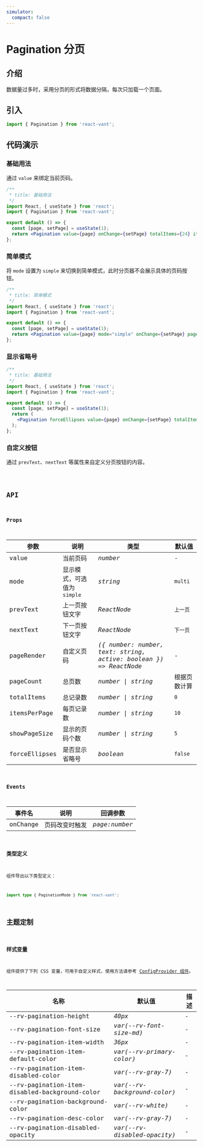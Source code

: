 ```yaml
---
simulator:
  compact: false
---
```


# Pagination 分页

## 介绍

数据量过多时，采用分页的形式将数据分隔，每次只加载一个页面。

## 引入

```js
import { Pagination } from 'react-vant';
```

## 代码演示

### 基础用法

通过 `value` 来绑定当前页码。

```jsx
/**
 * title: 基础用法
 */
import React, { useState } from 'react';
import { Pagination } from 'react-vant';

export default () => {
  const [page, setPage] = useState(1);
  return <Pagination value={page} onChange={setPage} totalItems={24} itemsPerPage={5} />;
};
```

### 简单模式

将 `mode` 设置为 `simple` 来切换到简单模式，此时分页器不会展示具体的页码按钮。

```jsx
/**
 * title: 简单模式
 */
import React, { useState } from 'react';
import { Pagination } from 'react-vant';

export default () => {
  const [page, setPage] = useState(1);
  return <Pagination value={page} mode="simple" onChange={setPage} pageCount={12} />;
};
```

### 显示省略号

```jsx
/**
 * title: 基础用法
 */
import React, { useState } from 'react';
import { Pagination } from 'react-vant';

export default () => {
  const [page, setPage] = useState(1);
  return (
    <Pagination forceEllipses value={page} onChange={setPage} totalItems={125} showPageSize={3} />
  );
};
```

### 自定义按钮

通过 `prevText`、`nextText` 等属性来自定义分页按钮的内容。

<code title="自定义按钮" src="./demo/custom.tsx" />

## API

### Props

| 参数 | 说明 | 类型 | 默认值 |
| --- | --- | --- | --- |
| value | 当前页码 | _number_ | - |
| mode | 显示模式，可选值为 `simple` | _string_ | `multi` |
| prevText | 上一页按钮文字 | _ReactNode_ | `上一页` |
| nextText | 下一页按钮文字 | _ReactNode_ | `下一页` |
| pageRender | 自定义页码 | _({ number: number, text: string, active: boolean }) => ReactNode_ | - |
| pageCount | 总页数 | _number \| string_ | 根据页数计算 |
| totalItems | 总记录数 | _number \| string_ | `0` |
| itemsPerPage | 每页记录数 | _number \| string_ | `10` |
| showPageSize | 显示的页码个数 | _number \| string_ | `5` |
| forceEllipses | 是否显示省略号 | _boolean_ | `false` |

### Events

| 事件名   | 说明           | 回调参数      |
| -------- | -------------- | ------------- |
| onChange | 页码改变时触发 | _page:number_ |

### 类型定义

组件导出以下类型定义：

```ts
import type { PaginationMode } from 'react-vant';
```

## 主题定制

### 样式变量

组件提供了下列 CSS 变量，可用于自定义样式，使用方法请参考 [ConfigProvider 组件](/components/config-provider)。

| 名称 | 默认值 | 描述 |
| --- | --- | --- |
| --rv-pagination-height | _40px_ | - |
| --rv-pagination-font-size | _var(--rv-font-size-md)_ | - |
| --rv-pagination-item-width | _36px_ | - |
| --rv-pagination-item-default-color | _var(--rv-primary-color)_ | - |
| --rv-pagination-item-disabled-color | _var(--rv-gray-7)_ | - |
| --rv-pagination-item-disabled-background-color | _var(--rv-background-color)_ | - |
| --rv-pagination-background-color | _var(--rv-white)_ | - |
| --rv-pagination-desc-color | _var(--rv-gray-7)_ | - |
| --rv-pagination-disabled-opacity | _var(--rv-disabled-opacity)_ | - |
